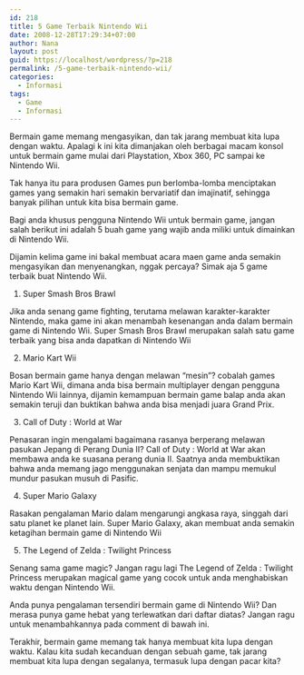 ```yaml
---
id: 218
title: 5 Game Terbaik Nintendo Wii
date: 2008-12-28T17:29:34+07:00
author: Nana
layout: post
guid: https://localhost/wordpress/?p=218
permalink: /5-game-terbaik-nintendo-wii/
categories:
  - Informasi
tags:
  - Game
  - Informasi
---
```

Bermain game memang mengasyikan, dan tak jarang membuat kita lupa dengan waktu. Apalagi k ini kita dimanjakan oleh berbagai macam konsol untuk bermain game mulai dari Playstation, Xbox 360, PC sampai ke Nintendo Wii.

Tak hanya itu para produsen Games pun berlomba-lomba menciptakan games yang semakin hari semakin bervariatif dan imajinatif, sehingga banyak pilihan untuk kita bisa bermain game.

Bagi anda khusus pengguna Nintendo Wii untuk bermain game, jangan salah berikut ini adalah 5 buah game yang wajib anda miliki untuk dimainkan di Nintendo Wii.

Dijamin kelima game ini bakal membuat acara maen game anda semakin mengasyikan dan menyenangkan, nggak percaya? Simak aja 5 game terbaik buat Nintendo Wii.

1. Super Smash Bros Brawl

Jika anda senang game fighting, terutama melawan karakter-karakter Nintendo, maka game ini akan menambah kesenangan anda dalam bermain game di Nintendo Wii. Super Smash Bros Brawl merupakan salah satu game terbaik yang bisa anda dapatkan di Nintendo Wii

2. Mario Kart Wii

Bosan bermain game hanya dengan melawan “mesin”? cobalah games Mario Kart Wii, dimana anda bisa bermain multiplayer dengan pengguna Nintendo Wii lainnya, dijamin kemampuan bermain game balap anda akan semakin teruji dan buktikan bahwa anda bisa menjadi juara Grand Prix.

3. Call of Duty : World at War

Penasaran ingin mengalami bagaimana rasanya berperang melawan pasukan Jepang di Perang Dunia II? Call of Duty : World at War akan membawa anda ke suasana perang dunia II. Saatnya anda membuktikan bahwa anda memang jago menggunakan senjata dan mampu memukul mundur pasukan musuh di Pasific.

4. Super Mario Galaxy

Rasakan pengalaman Mario dalam mengarungi angkasa raya, singgah dari satu planet ke planet lain. Super Mario Galaxy, akan membuat anda semakin ketagihan bermain game di Nintendo Wii

5. The Legend of Zelda : Twilight Princess

Senang sama game magic? Jangan ragu lagi The Legend of Zelda : Twilight Princess merupakan magical game yang cocok untuk anda menghabiskan waktu dengan Nintendo Wii.

Anda punya pengalaman tersendiri bermain game di Nintendo Wii? Dan merasa punya game hebat yang terlewatkan dari daftar diatas? Jangan ragu untuk menambahkannya pada comment di bawah ini.

Terakhir, bermain game memang tak hanya membuat kita lupa dengan waktu. Kalau kita sudah kecanduan dengan sebuah game, tak jarang membuat kita lupa dengan segalanya, termasuk lupa dengan pacar kita?

&nbsp;